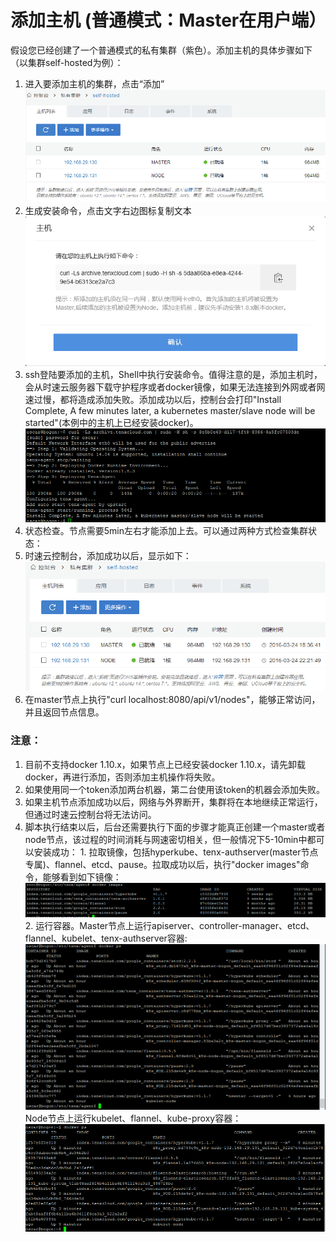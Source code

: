# 添加主机 (普通模式：Master在用户端）
假设您已经创建了一个普通模式的私有集群（紫色）。添加主机的具体步骤如下（以集群self-hosted为例）：

1. 进入要添加主机的集群，点击“添加”
![host1](/doc/v1/images/host/add-host-0.png)
2. 生成安装命令，点击文字右边图标复制文本
![host1](/doc/v1/images/host/add-host-1.png)
3. ssh登陆要添加的主机，Shell中执行安装命令。值得注意的是，添加主机时，会从时速云服务器下载守护程序或者docker镜像，如果无法连接到外网或者网速过慢，都将造成添加失败。添加成功以后，控制台会打印"Install Complete, A few minutes later, a kubernetes master/slave node will be started"(本例中的主机上已经安装docker)。
![host1](/doc/v1/images/host/add-host-2.png)
4. 状态检查。节点需要5min左右才能添加上去。可以通过两种方式检查集群状态：
  1. 时速云控制台，添加成功以后，显示如下：
  ![host1](/doc/v1/images/host/add-host-success.png)
  2. 在master节点上执行"curl localhost:8080/api/v1/nodes"，能够正常访问，并且返回节点信息。

### 注意：
  1. 目前不支持docker 1.10.x，如果节点上已经安装docker 1.10.x，请先卸载docker，再进行添加，否则添加主机操作将失败。
  2. 如果使用同一个token添加两台机器，第二台使用该token的机器会添加失败。
  3. 如果主机节点添加成功以后，网络与外界断开，集群将在本地继续正常运行，但通过时速云控制台将无法访问。
  4. 脚本执行结束以后，后台还需要执行下面的步骤才能真正创建一个master或者node节点，该过程的时间消耗与网速密切相关，但一般情况下5-10min中都可以安装成功：
    1. 拉取镜像，包括hyperkube、tenx-authserver(master节点专属)、flannel、etcd、pause。拉取成功以后，执行"docker images"命令，能够看到如下镜像：
    ![host1](/doc/v1/images/host/add-host-images.png)
    2. 运行容器。Master节点上运行apiserver、controller-manager、etcd、flannel、kubelet、tenx-authserver容器:
    ![host1](/doc/v1/images/host/add-host-containers-master.png)
    Node节点上运行kubelet、flannel、kube-proxy容器：
    ![host1](/doc/v1/images/host/add-host-containers-node.png)